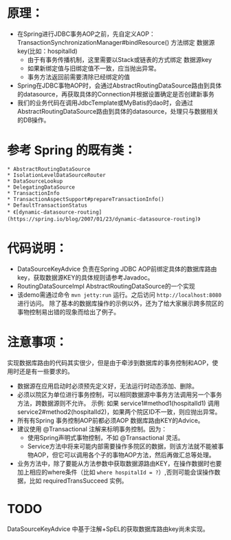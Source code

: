 
# 原理：  
* 在Spring进行JDBC事务AOP之前，先自定义AOP： TransactionSynchronizationManager#bindResource() 方法绑定 数据源key(比如：hospitalId)
    * 由于有事务传播机制，这里需要以Stack或链表的方式绑定 数据源key
    * 如果新绑定值与旧绑定值不一致，应当抛出异常。
    * 事务方法返回前需要清除已经绑定的值
* Spring在JDBC事物AOP时，会通过AbstractRoutingDataSource路由到具体的datasource，再获取具体的Connection并根据设置确定是否创建新事务
* 我们的业务代码在调用JdbcTemplate或MyBatis的dao时，会通过AbstractRoutingDataSource路由到具体的datasource，处理只与数据相关的DB操作。

# 参考 Spring 的既有类：
    * AbstractRoutingDataSource
    * IsolationLevelDataSourceRouter
    * DataSourceLookup
    * DelegatingDataSource
    * TransactionInfo
    * TransactionAspectSupport#prepareTransactionInfo()
    * DefaultTransactionStatus
    * 《[dynamic-datasource-routing](https://spring.io/blog/2007/01/23/dynamic-datasource-routing)》

# 代码说明：
* DataSourceKeyAdvice 负责在Spring JDBC AOP前绑定具体的数据库路由key，获取数据源KEY的具体规则请参考Javadoc。
* RoutingDataSourceImpl AbstractRoutingDataSource的一个实现
* 该demo需通过命令 `mvn jetty:run` 运行。之后访问 `http://localhost:8080` 进行访问。
除了基本的数据库操作的示例以外，还为了给大家展示跨多院区的事物控制易出错的现象而给出了例子。

# 注意事项：
  实现数据库路由的代码其实很少，但是由于牵涉到数据库的事务控制和AOP，使用时还是有一些要求的。
* 数据源在应用启动时必须预先定义好，无法运行时动态添加、删除。
* 必须以院区为单位进行事务控制，可以相同数据源中事务方法调用另一个事务方法，跨数据源则不允许。
  示例: 如果 service1#method1(hospitalId1) 调用 service2#method2(hospitalId2)，如果两个院区ID不一致，则应抛出异常。
* 所有有Spring 事务控制AOP前都必须AOP 数据库路由KEY的Advice。
* 建议使用 @Transactional 注解来标明事务控制。因为：
    * 使用Spring声明式事物控制，不如 @Transactional 灵活。
    * Service方法中将来可能内部需要操作多院区的数据，则该方法就不能被事物AOP，但它可以调用各个子的事物AOP方法，然后再做汇总等处理。
* 业务方法中，除了要能从方法参数中获取数据源路由KEY，在操作数据时也要加上相应的where条件（比如 `where hospitalId = ?`）,否则可能会误操作数据，比如 requiredTransSucceed 实例。


# TODO
  DataSourceKeyAdvice 中基于注解+SpEL的获取数据库路由key尚未实现。
